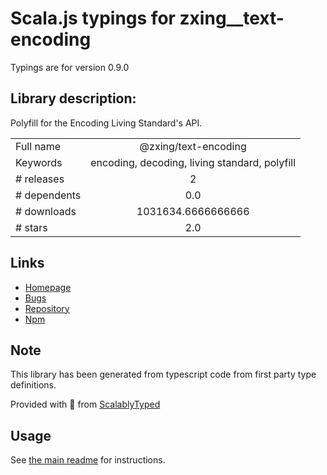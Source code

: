 
# Scala.js typings for zxing__text-encoding

Typings are for version 0.9.0

## Library description:
Polyfill for the Encoding Living Standard's API.

|                    |                 |
| ------------------ | :-------------: |
| Full name          | @zxing/text-encoding |
| Keywords           | encoding, decoding, living standard, polyfill |
| # releases         | 2 |
| # dependents       | 0.0 |
| # downloads        | 1031634.6666666666 |
| # stars            | 2.0 |

## Links
- [Homepage](https://github.com/inexorabletash/text-encoding)
- [Bugs](https://github.com/inexorabletash/text-encoding/issues)
- [Repository](https://github.com/zxing-js/text-encoding)
- [Npm](https://www.npmjs.com/package/%40zxing%2Ftext-encoding)
    


## Note
This library has been generated from typescript code from first party type definitions.

Provided with :purple_heart: from [ScalablyTyped](https://github.com/oyvindberg/ScalablyTyped)

## Usage
See [the main readme](../../readme.md) for instructions.


